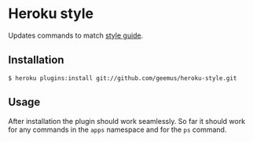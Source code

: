 # Heroku style

Updates commands to match [style guide](https://github.com/heroku/dx/blob/master/cli-style-guide.md).

## Installation

    $ heroku plugins:install git://github.com/geemus/heroku-style.git

## Usage

After installation the plugin should work seamlessly. So far it should work for any commands in the `apps` namespace and for the `ps` command.
